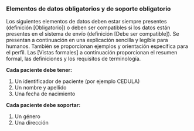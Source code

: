 ### Elementos de datos obligatorios y de soporte obligatorio

Los siguientes elementos de datos deben estar siempre presentes (definición [Obligatorio]) o deben ser compatibles si los datos están presentes en el sistema de envío (definición [Debe ser compatible]). Se presentan a continuación en una explicación sencilla y legible para humanos. También se proporcionan ejemplos y orientación específica para el perfil. Las [Vistas formales] a continuación proporcionan el resumen formal, las definiciones y los requisitos de terminología.

**Cada paciente debe tener:**

1. Un identificador de paciente (por ejemplo CEDULA)
1. Un nombre y apellido
1. Una fecha de nacimiento

**Cada paciente debe soportar:**
1. Un género
1. Una dirección

